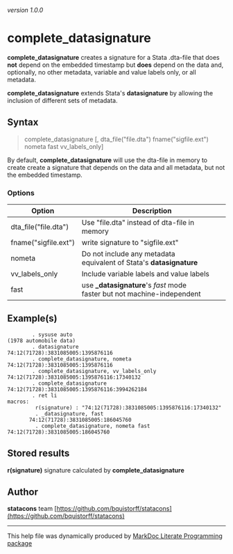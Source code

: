 _version 1.0.0_

complete_datasignature
======

__complete_datasignature__ creates a signature for a Stata .dta-file that does __not__ depend on the embedded timestamp but __does__ depend on the data and, optionally, no other metadata, variable and value labels only, or all metadata.

__complete_datasignature__ extends Stata's __datasignature__ by allowing the inclusion of different sets of metadata.


Syntax
------

> complete_datasignature [, dta_file("file.dta") fname("sigfile.ext") nometa fast vv_labels_only]


By default, __complete_datasignature__ will use the dta-file in memory to create create a signature that depends on the data and all metadata, but not the embedded timestamp.

### Options

| Option                     | Description                                        |
|----------------------------|----------------------------------------------------|
| dta_file("file.dta")           | Use  "file.dta"  instead of dta-file in memory       |
| fname("sigfile.ext")           | write signature to "sigfile.ext"     |
| nometa                     | Do not include any metadata <br>  equivalent of Stata's __datasignature__          |
| vv_labels_only             | Include variable labels and value labels               |
| fast          | use __\_datasignature__'s _fast_ mode <br> faster but not machine-independent                       |



Example(s)
----------


            . sysuse auto
    (1978 automobile data)
            . datasignature
    74:12(71728):3831085005:1395876116
            . complete_datasignature, nometa
    74:12(71728):3831085005:1395876116
            . complete_datasignature, vv_labels_only
    74:12(71728):3831085005:1395876116:17340132
            . complete_datasignature
    74:12(71728):3831085005:1395876116:3994262184
            . ret li
    macros:
             r(signature) : "74:12(71728):3831085005:1395876116:17340132"
             . _datasignature, fast
           74:12(71728):3831085005:186045760
             . complete_datasignature, nometa fast
    74:12(71728):3831085005:186045760




Stored results
----------------

__r(signature)__    signature calculated by __complete_datasignature__

Author
------

__statacons__ team
[https://github.com/bquistorff/statacons](https://github.com/bquistorff/statacons)


- - -

This help file was dynamically produced by
[MarkDoc Literate Programming package](http://www.haghish.com/markdoc/)

